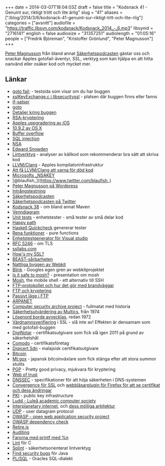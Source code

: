 +++
date = 2014-03-07T18:04:03Z
draft = false
title = "Kodsnack 41 - Genuint sur, riktigt trött och lite ärlig"
slug = "41"
aliases = ["/blog/2014/3/6/kodsnack-41-genuint-sur-riktigt-trtt-och-lite-rlig"]
categories = ["avsnitt"]
audiofile = "https://traffic.libsyn.com/kodsnack/Kodsnack_2014_-_6.mp3"
libsynid = "2716141"
english = false
audiosize = "31357251"
audiolength = "01:05:16"
people = ["Fredrik Björeman", "Kristoffer Grönlund", "Peter Magnusson"]
+++

[Peter Magnusson](https://www.twitter.com/blaufish_) från bland annat [Säkerhetspodcasten](http://sakerhetspodcasten.se) gästar oss och snackar Apples gotofail-äventyr, SSL, verktyg som kan hjälpa en att hitta oanvänd eller osäker kod och mycket mer.

## Länkar

- [goto fail;](http://www.gotofail.com) - testsida som visar om du har buggen
- [sslKeyExchange.c i libsecurityssl](http://opensource.apple.com/source/Security/Security-55471/libsecurity_ssl/lib/sslKeyExchange.c) - platsen där buggen finns eller fanns
- [if-satser](http://en.wikipedia.org/wiki/If_statement#If.E2.80.93then.28.E2.80.93else.29)
- [goto](http://en.wikipedia.org/wiki/Goto)
- [Detaljer kring buggen](https://www.imperialviolet.org/2014/02/22/applebug.html)
- [RSA-kryptering](http://en.wikipedia.org/wiki/RSA_%28algorithm%29)
- [Apples uppgradering av iOS](http://support.apple.com/kb/HT6147)
- [10.9.2 av OS X](http://support.apple.com/kb/HT6150)
- [Buffer overflow](http://en.wikipedia.org/wiki/Buffer_overflow)
- [SQL injection](http://en.wikipedia.org/wiki/Sql_injection)
- [NSA](http://en.wikipedia.org/wiki/Nsa)
- [Edward Snowden](http://en.wikipedia.org/wiki/Edward_Snowden)
- [Lintverktyg](http://en.wikipedia.org/wiki/Lint_%28software%29) - analyser av källkod som rekommenderar bra sätt att skriva kod
- [LLVM/Clang](http://en.wikipedia.org/wiki/LLVM) - Apples kompilatorinfrastruktur
- [Att få LLVM/Clang att varna för död kod](http://stackoverflow.com/questions/4813947/how-can-i-know-which-parts-in-the-code-are-never-used/)
- [Microsofts \_NSAKEY](http://en.wikipedia.org/wiki/NSAKEY)
- [@blaufish_]((https://www.twitter.com/blaufish_)
- [Peter Magnusson på Wordpress](http://blaufish.wordpress.com)
- [Intrångstestning](http://en.wikipedia.org/wiki/Intrusion_detection)
- [Säkerhetspodcasten](http://sakerhetspodcasten.se)
- [Säkerhetspodcasten på Twitter](https://twitter.com/sakpodcasten)
- [Kodsnack 38](https://kodsnack.se/blog/2014/1/31/kodsnack-38-en-stor-hg-hriga-shellscript) - om bland annat Maven
- [Venndiagram](http://en.wikipedia.org/wiki/Venn_diagram)
- [Unit tests](http://en.wikipedia.org/wiki/Unit_testing) - enhetstester - små tester av små delar kod
- [Happy path](http://en.wikipedia.org/wiki/Happy_path)
- [Haskell Quickcheck](http://www.haskell.org/haskellwiki/Introduction_to_QuickCheck1) genererar tester
- [Rena funktioner](http://en.wikipedia.org/wiki/Pure_function) - pure functions
- [Enhetstestgenerator för Visual studio](http://visualstudiogallery.msdn.microsoft.com/45208924-e7b0-45df-8cff-165b505a38d7)
- [RFC 5246](http://tools.ietf.org/html/rfc5246) - om TLS
- [ssllabs.com](http://www.ssllabls.com)
- [How's my SSL?](http://www.howsmyssl.com)
- [BEAST-sårbarheten](http://en.wikipedia.org/wiki/Transport_Layer_Security#BEAST_attack)
- [Nattliga byggen av Webkit](http://nightly.webkit.org)
- [Blink](http://techcrunch.com/2013/04/03/google-forks-webkit-and-launches-blink-its-own-rendering-engine-that-will-soon-power-chrome-and-chromeos/) - Googles egen gren av webkitprojektet
- [Is it safe to mosh?](http://m.youtube.com/watch?v=P_Jd5k0S_AQ) - presentation om mosh
- [Mosh](http://mosh.mit.edu), the mobile shell - ett alternativ till SSH
- [FTP-protokollet och hur det gör med brandväggar](http://www.ncftp.com/ncftpd/doc/misc/ftp_and_firewalls.html)
- [FTP och kryptering](http://en.wikipedia.org/wiki/FTPS)
- [Passivt läge i FTP](http://slacksite.com/other/ftp.html)
- [ARPANET](http://en.wikipedia.org/wiki/Arpanet)
- [Computer security archive project](http://seclab.cs.ucdavis.edu/projects/history/) - fullmatat med historia
- [Säkerhetsutvärdering av Multics](http://seclab.cs.ucdavis.edu/projects/history/papers/karg74.pdf), från 1974
- [Lösenord borde avvecklas](http://seclab.cs.ucdavis.edu/projects/history/papers/karg74.pdf), redan 1972
- [Värdnamnsverifiering](http://docs.oracle.com/cd/E23943_01/apirefs.1111/e13952/taskhelp/security/DisableHostNameVerification.html) i SSL - slå inte av! Effekten är densamam som med gotofail-buggen
- [DigiNotar](http://en.wikipedia.org/wiki/DigiNotar) - certifikatsutgivare som fick slå igen 2011 på grund av säkerhetshål
- [Comodo](http://en.wikipedia.org/wiki/Comodo_Group) - certifikatsföretag
- [Digicert Sdn](https://www.digicert.com.my) - malajsisk certifikatsutgivare
- [Bitcoin](http://en.wikipedia.org/wiki/Bitcoin)
- [Mt:gox](http://en.wikipedia.org/wiki/Mt._Gox) - japansk bitcoinväxlare som fick stänga efter att stora summor stulits
- [PGP](http://en.wikipedia.org/wiki/Pretty_Good_Privacy) - Pretty good privacy, mjukvara för kryptering
- [Web of trust](http://en.wikipedia.org/wiki/Web_of_trust)
- [DNSSEC](http://en.wikipedia.org/wiki/DNSSEC) - specifikationer för att höja säkerheten i DNS-systemen
- [Convergence för SSL](http://en.wikipedia.org/wiki/Convergence_%28SSL%29) och [webbläsarplugin för Firefox för att se certifikat och dess ändringar](https://addons.mozilla.org/en-us/firefox/addon/certificate-patrol/)
- [PKI](http://en.wikipedia.org/wiki/Public_key_infrastructure) - public key infrastructure
- [Ludd - Luleå academic computer society](http://www.ludd.ltu.se/w2/index.php/Main_Page)
- [Interplanetary internet](http://en.wikipedia.org/wiki/Interplanetary_Internet), och [dess möjliga arkitektur](http://tools.ietf.org/html/draft-irtf-ipnrg-arch-00)
- [UDP](http://en.wikipedia.org/wiki/User_Datagram_Protocol) - user datagram protocol
- [OWASP - open web application security project](https://www.owasp.org/index.php/Main_Page)
- [OWASP dependency check](https://www.owasp.org/index.php/OWASP_Dependency_Check)
- [Retire.js](http://open.bekk.no/retire-js-what-you-require-you-must-also-retire)
- [Auditing](http://en.wikipedia.org/wiki/Auditing)
- [Farorna med printf med %n](http://en.wikipedia.org/wiki/Uncontrolled_format_string)
- [Lint](http://www.unix.com/man-page/FreeBSD/1/lint) för C
- [Splint](http://www.splint.org) - säkerhetsorienterat lintverktyg
- [Find security bugs](http://h3xstream.github.io/find-sec-bugs/) för Java
- [PL/SQL](http://sv.wikipedia.org/wiki/PL/SQL) - Oracles SQL-dialekt
